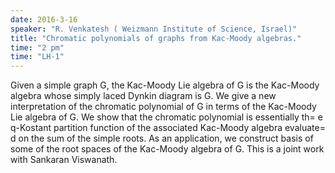 ```yaml
---
date: 2016-3-16
speaker: "R. Venkatesh ( Weizmann Institute of Science, Israel)"
title: "Chromatic polynomials of graphs from Kac-Moody algebras."
time: "2 pm" 
time: "LH-1"
---
```

Given a simple graph G, the Kac-Moody Lie algebra of G is the Kac-Moody algebra whose simply laced Dynkin diagram is G. We give a new interpretation of the chromatic polynomial of G in terms of the Kac-Moody Lie algebra of G. We show that the chromatic polynomial is essentially th= e q-Kostant partition function of the associated Kac-Moody algebra evaluate= d on the sum of the simple roots. As an application, we construct basis of some of the root spaces of the Kac-Moody algebra of G. This is a joint work with Sankaran Viswanath.
